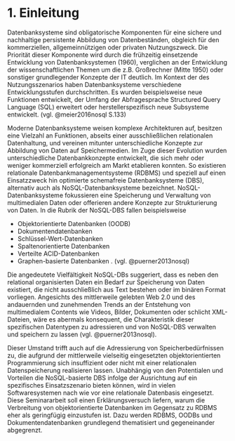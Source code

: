 # 1. Einleitung
Datenbanksysteme sind obligatorische Komponenten für eine sichere und nachhaltige persistente Abbildung von Datenbeständen, obgleich für den kommerziellen, allgemeinnützigen oder privaten Nutzungszweck. Die Priorität dieser Komponente wird durch die frühzeitig einsetzende Entwicklung von Datenbanksystemen (1960), verglichen an der Entwicklung der wissenschaftlichen Themen um die z.B. Großrechner (Mitte 1950) oder sonstiger grundlegender Konzepte der IT deutlich. Im Kontext der des Nutzungsszenarios haben Datenbanksysteme verschiedene Entwicklungsstufen durchschritten. Es wurden beispielsweise neue Funktionen entwickelt, der Umfang der Abfragesprache Structured Query Language (SQL) erweitert oder herstellerspezifisch neue Subsysteme entwickelt. (vgl. @meier2016nosql S.133)

Moderne Datenbanksysteme weisen komplexe Architekturen auf, besitzen eine Vielzahl an Funktionen, abseits einer ausschließlichen relationalen Datenhaltung, und vereinen mitunter unterschiedliche Konzepte zur Abbildung von Daten auf Speichermedien. Im Zuge dieser Evolution wurden unterschiedliche Datenbankkonzepte entwickelt, die sich mehr oder weniger kommerziell erfolgreich am Markt etablieren konnten. So existieren relationale Datenbankmanagementsysteme (RDBMS) und speziell auf einen Einsatzzweck hin optimierte schemafreie Datenbanksysteme (DBS), alternativ auch als NoSQL-Datenbanksysteme bezeichnet. NoSQL-Datenbanksysteme fokussieren eine Speicherung und Verwaltung von multimedialen Daten oder offerieren andere Konzepte zur Strukturierung von Daten. In die Rubrik der NoSQL-DBS fallen beispielsweise

-	Objektorientierte Datenbanken (OODB)
-	Dokumentendatenbanken
-	Schlüssel-Wert-Datenbanken
-	Spaltenorientierte Datenbanken
-	Verteilte ACID-Datenbanken
-	Graphen-basierte Datenbanken
. (vgl. @puerner2013nosql)

Die angedeutete Vielfältigkeit NoSQL-DBs suggeriert, dass es neben den relational organisierten Daten ein Bedarf zur Speicherung von Daten existiert, die nicht ausschließlich aus Text bestehen oder im binären Format vorliegen. Angesichts des mittlerweile gelebten Web 2.0 und des andauernden und zunehmenden Trends an der Entstehung von multimedialem Contents wie Videos, Bilder, Dokumenten oder schlicht XML-Dateien, wäre es abermals konsequent, die Charakteristik dieser spezifischen Datentypen zu adressieren und von NoSQL-DBS verwalten und speichern zu lassen (vgl. @puerner2013nosql).

Dieser Umstand trifft auch auf die Adressierung von Speicherbedürfnissen zu, die aufgrund der mittlerweile vielseitig eingesetzten objektorientierten Programmierung sich insuffizient oder nicht mit einer relationalen Datenspeicherung realisieren lassen. Unabhängig von den Potentialen und Vorteilen die  NoSQL-basierte DBS infolge der Ausrichtung auf ein spezifisches Einsatzszenario bieten können, wird in vielen Softwaresystemen nach wie vor eine relationale Datenbasis eingesetzt. Diese Seminararbeit soll einen Erklärungsversuch liefern, warum die Verbreitung von objektorientierte Datenbanken im Gegensatz zu RDBMS eher als geringfügig einzustufen ist. Dazu werden RDBMS, OODBs und Dokumentendatenbanken grundlegend thematisiert und gegeneinander abgegrenzt.
